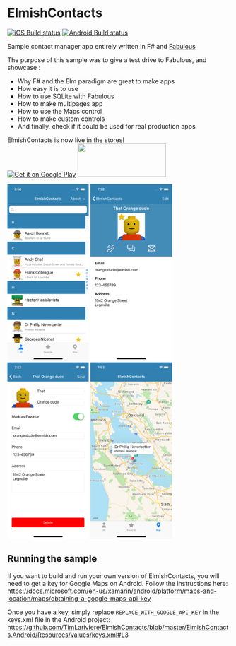 # ElmishContacts
[![iOS Build status](https://build.appcenter.ms/v0.1/apps/0c7b91ea-28c5-4aa8-a73d-56905deff5cc/branches/master/badge)](https://appcenter.ms) [![Android Build status](https://build.appcenter.ms/v0.1/apps/a86d2a7f-6b5b-4c7c-b858-383580c2a866/branches/master/badge)](https://appcenter.ms)

Sample contact manager app entirely written in F# and [Fabulous](https://github.com/fsprojects/Fabulous)  

The purpose of this sample was to give a test drive to Fabulous, and showcase :
- Why F# and the Elm paradigm are great to make apps
- How easy it is to use
- How to use SQLite with Fabulous
- How to make multipages app
- How to use the Maps control
- How to make custom controls
- And finally, check if it could be used for real production apps

ElmishContacts is now live in the stores!  
<a href='https://play.google.com/store/apps/details?id=com.timothelariviere.elmishcontacts'><img alt='Get it on Google Play' src='https://play.google.com/intl/en_us/badges/images/generic/en_badge_web_generic.png' width='200' height='75' /></a> <a href="https://itunes.apple.com/us/app/elmishcontacts/id1425100357"><img src='https://linkmaker.itunes.apple.com/assets/shared/badges/en-us/appstore-lrg.svg' width='200' height='75' /></a>

<img src="docs/attachments/home.png" alt="Home" height="400" /> <img src="docs/attachments/detail.png" alt="Detail" height="400" /> <img src="docs/attachments/edit.png" alt="Edit" height="400" /> <img src="docs/attachments/map.png" alt="map" height="400" />

## Running the sample
If you want to build and run your own version of ElmishContacts, you will need to get a key for Google Maps on Android.
Follow the instructions here: https://docs.microsoft.com/en-us/xamarin/android/platform/maps-and-location/maps/obtaining-a-google-maps-api-key

Once you have a key, simply replace `REPLACE_WITH_GOOGLE_API_KEY` in the keys.xml file in the Android project: https://github.com/TimLariviere/ElmishContacts/blob/master/ElmishContacts.Android/Resources/values/keys.xml#L3
